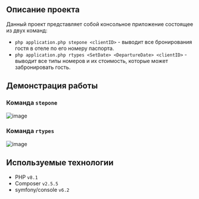 ## Описание проекта
Данный проект представляет собой консольное приложение состоящее из двух команд:<br/> 
- `php application.php stepone <clientID>` - выводит все бронирования гостя в отеле по его номеру паспорта.<br/>
- `php application.php rtypes <SetDate> <DepartureDate> <clientID>` - выводит все типы номеров и их стоимость, которые может забронировать гость.
## Демонстрация работы
### Команда `stepone`
![image](https://github.com/Dimka-Prog/TestTask/assets/91527667/ddbdd814-fd2d-4ad7-ac18-738a7f671264)
### Команда `rtypes`
![image](https://github.com/Dimka-Prog/TestTask/assets/91527667/408de3fa-cd26-4e1a-bbdd-48309878a269)
## Используемые технологии
- PHP `v8.1`
- Composer `v2.5.5`
- symfony/console `v6.2`
